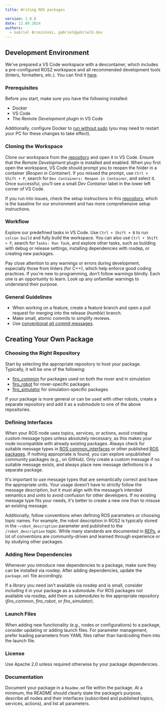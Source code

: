 ```yaml
---
title: Writing ROS packages

version: 1.0.0
date: 12.09.2024
authors:
  - Gabriel Brzeziński, gabriel@gabrielb.dev
---
```


## Development Environment

We've prepared a VS Code workspace with a devcontainer, which includes a pre-configured ROS2 workspace and all recommended development tools (linters, formatters, etc.). You can find it [here](https://github.com/rxsio/firo-ros2-workspace).

### Prerequisites

Before you start, make sure you have the following installed:

- Docker
- VS Code
- The *Remote Development* plugin in VS Code

Additionally, configure Docker to [run without sudo](https://docs.docker.com/engine/install/linux-postinstall/) (you may need to restart your PC for these changes to take effect).

### Cloning the Workspace

Clone our workspace from the [repository](https://github.com/rxsio/firo-ros2-workspace) and open it in VS Code. Ensure that the *Remote Development* plugin is installed and enabled. When you first open the workspace, VS Code should prompt you to reopen the folder in a container (*Reopen in Container*). If you missed the prompt, use `Ctrl + Shift + P`, search for `Dev Containers: Reopen in Container`, and select it. Once successful, you’ll see a small *Dev Container* label in the lower left corner of VS Code. 

If you run into issues, check the setup instructions in this [repository](https://github.com/athackst/vscode_ros2_workspace?tab=readme-ov-file), which is the baseline for our environment and has more comprehensive setup instructions.

### Workflow

Explore our predefined tasks in VS Code. Use `Ctrl + Shift + B` to run `colcon build` and fully build the workspace. You can also use `Ctrl + Shift + P`, search for `Tasks: Run Task`, and explore other tasks, such as building with debug or release settings, installing dependencies with rosdep, or creating new packages.

Pay close attention to any warnings or errors during development, especially those from linters (for C++), which help enforce good coding practices. If you're new to programming, don’t follow warnings blindly. Each one is an opportunity to learn. Look up any unfamiliar warnings to understand their purpose.


### General Guidelines

- When working on a feature, create a feature branch and open a pull request for merging into the release (*humble*) branch.
- Make small, atomic commits to simplify reviews.
- Use [conventional git commit messages](https://gist.github.com/qoomon/5dfcdf8eec66a051ecd85625518cfd13).


## Creating Your Own Package

### Choosing the Right Repository

Start by selecting the appropriate repository to host your package. Typically, it will be one of the following:

- [firo_common](https://github.com/rxsio/firo_common) for packages used on both the rover and in simulation
- [firo_robot](https://github.com/rxsio/firo_robot) for rover-specific packages
- [firo_simulator](https://github.com/rxsio/firo_simulator) for simulation-specific packages

If your package is more general or can be used with other robots, create a separate repository and add it as a submodule to one of the above repositories.

### Defining Interfaces

When your ROS node uses topics, services, or actions, avoid creating custom message types unless absolutely necessary, as this makes your node incompatible with already existing packages. Always check for suitable message types in [ROS common_interfaces](https://github.com/ros2/common_interfaces) or other published [ROS packages](https://index.ros.org/). If nothing appropriate is found, you can explore unpublished community packages (e.g., on GitHub). Only create a custom message if no suitable message exists, and always place new message definitions in a separate package.

It's important to use message types that are semantically correct and have the appropriate units. Your usage doesn’t have to strictly follow the message description, but it must align with the message’s intended semantics and units to avoid confusion for other developers. If no existing message type fits your needs, it's better to create a new one than to misuse an existing message.

Additionally, follow conventions when defining ROS parameters or choosing topic names. For example, the robot description in ROS2 is typically stored in the `~robot_description` parameter and published to the `/robot_description` topic. While many standards are documented in [REPs](https://ros.org/reps/rep-0000.html), a lot of conventions are community-driven and learned through experience or by studying other packages.

### Adding New Dependencies

Whenever you introduce new dependencies to a package, make sure they can be installed via rosdep. After adding dependencies, update the `package.xml` file accordingly.

If a library you need isn’t available via rosdep and is small, consider including it in your package as a submodule. For ROS packages not available via rosdep, add them as submodules to the appropriate repository (*firo_common*, *firo_robot*, or *firo_simulator*).

### Launch Files

When adding new functionality (e.g., nodes or configurations) to a package, consider updating or adding launch files. For parameter management, prefer loading parameters from YAML files rather than hardcoding them into the launch file.

### License

Use Apache 2.0 unless required otherwise by your package dependencies.

### Documentation

Document your package in a `Readme.md` file within the package. At a minimum, the README should clearly state the package’s purpose, describe all nodes and their interfaces (subscribed and published topics, services, actions), and list all parameters.
